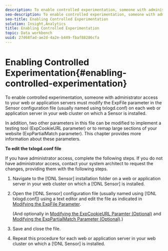 ```yaml
---
description: To enable controlled experimentation, someone with administrator access to your web or application servers must modify the ExpFile parameter in the Sensor configuration file (usually named using txlogd.conf) on each web or application server in your web cluster on which a Sensor is installed.
seo-description: To enable controlled experimentation, someone with administrator access to your web or application servers must modify the ExpFile parameter in the Sensor configuration file (usually named using txlogd.conf) on each web or application server in your web cluster on which a Sensor is installed.
seo-title: Enabling Controlled Experimentation
solution: Insight,Analytics
title: Enabling Controlled Experimentation
topic: Data workbench
uuid: 27d68fad-ae2d-4a2e-b449-fbaf88286cfa
---
```


# Enabling Controlled Experimentation{#enabling-controlled-experimentation}

To enable controlled experimentation, someone with administrator access to your web or application servers must modify the ExpFile parameter in the Sensor configuration file (usually named using txlogd.conf) on each web or application server in your web cluster on which a Sensor is installed.

In addition, two other parameters in this file can be modified to implement a testing tool (ExpCookieURL parameter) or to remap large sections of your website (ExpPartialMatch parameter). This chapter provides more information about these parameters.

**To edit the txlogd.conf file**

If you have administrator access, complete the following steps. If you do not have administrator access, contact your system architect to request the changes, providing them with the following steps. 

1. Navigate to the [!DNL Sensor] installation folder on a web or application server in your web cluster on which a [!DNL Sensor] is installed.
1. Open the [!DNL Sensor] configuration file (usually named using [!DNL txlogd.conf]) using a text editor and edit the file as indicated in [Modifying the ExpFile Parameter](../../../home/c-undst-ctrld-exp/t-en-ctrld-exp/c-mod-expfile-prm.md#concept-25232b386a654870becc789d4f1fcc28).

   (And optionally in [Modifying the ExpCookieURL Paramter (Optional)](../../../home/c-undst-ctrld-exp/t-en-ctrld-exp/c-mod-expckurl-prm.md#concept-215bf86bab4e4ec0b0cc803ec48a8fcf) and [Modifying the ExpPartialMatch Parameter (Optional)](../../../home/c-undst-ctrld-exp/t-en-ctrld-exp/c-mod-expplmth-prm.md#concept-9c817c4c49b74287b0f70d6a1a37655e).) 

1. Save and close the file.
1. Repeat this procedure for each web or application server in your web cluster on which a [!DNL Sensor] is installed.
